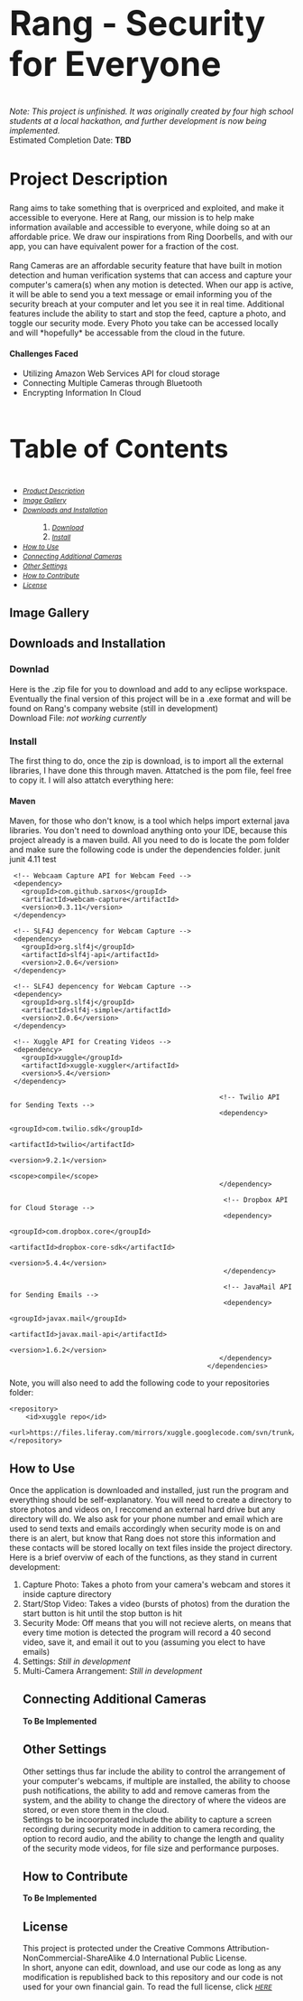 <h1 style="font-size:60px;"> Rang - Security for Everyone </h1>
<i>Note: This project is unfinished. It was originally created by four high school students at a local hackathon, and further development is now being implemented.</i> <br>
Estimated Completion Date: <b>TBD</b>
<h2 style="font-size:30px;"> Project Description </h2>
Rang aims to take something that is overpriced and exploited, and make it accessible to everyone. Here at Rang, our mission is to help make information available and accessible to everyone, while doing so at an affordable price. We draw our inspirations from Ring Doorbells, and with our app, you can have equivalent power for a fraction of the cost.
<br> <br>
Rang Cameras are an affordable security feature that have built in motion detection and human verification systems that can access and capture your computer's camera(s) when any motion is detected. When our app is active, it will be able to send you a text message or email informing you of the security breach at your computer and let you see it in real time. Additional features include the ability to start and stop the feed, capture a photo, and toggle our security mode. Every Photo you take can be accessed locally and will *hopefully* be accessable from the cloud in the future.
<br>
<h4> Challenges Faced </h4>
<ul>
  <li>Utilizing Amazon Web Services API for cloud storage</li>
  <li>Connecting Multiple Cameras through Bluetooth</li>
  <li>Encrypting Information In Cloud</li>
</ul>
<h2 style="font-size:45px;"> Table of Contents </h2>
<ul>
  <li><small><i><a href='https://github.com/simon-kowerski/RangSecurity/blob/main/README.md#-project-description-'>Product Description</a></i></small></li>
  <li><small><i><a href='https://github.com/simon-kowerski/RangSecurity/blob/main/README.md#-image-gallery'>Image Gallery</a></i></small></li>
  <li><small><i><a href='https://github.com/simon-kowerski/RangSecurity/blob/main/README.md#-downloads-and-installation'>Downloads and Installation</a></i></small></li>
 <ol padding-bottom: 0;">
  <li style="margin-left:2em"><small><i><a href='https://github.com/simon-kowerski/RangSecurity/blob/main/README.md#-downlad-'>Download</a></i></small></li>
  <li style="margin-left:2em; padding-bottom: 0;"><small><i><a href='https://github.com/simon-kowerski/RangSecurity/blob/main/README.md#-install-'>Install</a></i></small></li>
  </ol>
  </li>
  <li><small><i><a href='https://github.com/simon-kowerski/RangSecurity/blob/main/README.md#-how-to-use-'>How to Use</a></i></small></li>
 <li><small><i><a href='https://github.com/simon-kowerski/RangSecurity/blob/main/README.md#-connecting-additional-cameras-'>Connecting Additional Cameras</a></i></small></li>
 <li><small><i><a href='https://github.com/simon-kowerski/RangSecurity/blob/main/README.md#-other-settings-'>Other Settings</a></i></small></li>
 <li><small><i><a href='https://github.com/simon-kowerski/RangSecurity/blob/main/README.md#-how-to-contribute-'>How to Contribute</a></i></small></li>
 <li><small><i><a href='https://github.com/simon-kowerski/RangSecurity/blob/main/README.md#-license-'>License</a></i></small></li>
 </ul>
 <h2> Image Gallery</h2>
 <h2> Downloads and Installation</h2>
 <h3> Downlad </h3>
 Here is the .zip file for you to download and add to any eclipse workspace. Eventually the final version of this project will be in a .exe format and will be found on Rang's company website (still in development)
 <br>Download File: <i>not working currently </i>
 <h3> Install </h3>
 The first thing to do, once the zip is download, is to import all the external libraries, I have done this through maven. Attatched is the pom file, feel free to copy it. I will also attatch everything here:
 <h4> Maven </h4>
 Maven, for those who don't know, is a tool which helps import external java libraries. You don't need to download anything onto your IDE, because this project already is a maven build. All you need to do is locate the pom folder and make sure the following code is under the dependencies folder. 
                                        
  <dependencies>
    <!-- JUnit depencency for Maven Testing -->
     <dependency>
       <groupId>junit</groupId>
       <artifactId>junit</artifactId>
       <version>4.11</version>
       <scope>test</scope>
     </dependency>
 
     <!-- Webcaam Capture API for Webcam Feed -->
     <dependency>
       <groupId>com.github.sarxos</groupId>
       <artifactId>webcam-capture</artifactId>
       <version>0.3.11</version>
     </dependency>

     <!-- SLF4J depencency for Webcam Capture -->
     <dependency>
       <groupId>org.slf4j</groupId>
       <artifactId>slf4j-api</artifactId>
       <version>2.0.6</version>
     </dependency>
                                                               
     <!-- SLF4J depencency for Webcam Capture -->
     <dependency>
       <groupId>org.slf4j</groupId>
       <artifactId>slf4j-simple</artifactId>
       <version>2.0.6</version>
     </dependency>
                                                              
     <!-- Xuggle API for Creating Videos -->
     <dependency>
       <groupId>xuggle</groupId>
       <artifactId>xuggle-xuggler</artifactId>
       <version>5.4</version>
     </dependency>
                                                            
                                                        <!-- Twilio API for Sending Texts -->
                                                        <dependency>
                                                           <groupId>com.twilio.sdk</groupId>
                                                           <artifactId>twilio</artifactId>
                                                           <version>9.2.1</version>
                                                           <scope>compile</scope>
                                                        </dependency>

                                                         <!-- Dropbox API for Cloud Storage -->
                                                         <dependency>
                                                            <groupId>com.dropbox.core</groupId>
                                                            <artifactId>dropbox-core-sdk</artifactId>
                                                            <version>5.4.4</version>
                                                         </dependency>
                                                             
                                                         <!-- JavaMail API for Sending Emails -->
                                                         <dependency>
                                                            <groupId>javax.mail</groupId>
                                                            <artifactId>javax.mail-api</artifactId>
                                                            <version>1.6.2</version>
                                                        </dependency>
                                                     </dependencies>
 Note, you will also need to add the following code to your repositories folder:
 
    <repository>
        <id>xuggle repo</id>
        <url>https://files.liferay.com/mirrors/xuggle.googlecode.com/svn/trunk/repo/share/java/</url>
    </repository>
  
 <h2> How to Use </h2>
 Once the application is downloaded and installed, just run the program and everything should be self-explanatory. You will need to create a directory to store photos and videos on, I reccomend an external hard drive but any directory will do. We also ask for your phone number and email which are used to send texts and emails accordingly when security mode is on and there is an alert, but know that Rang does not store this information and these contacts will be stored locally on text files inside the project directory. 
<br> Here is a brief overviw of each of the functions, as they stand in current development:
 <ol> 
 <li> Capture Photo: Takes a photo from your camera's webcam and stores it inside capture directory </li>
 <li> Start/Stop Video: Takes a video (bursts of photos) from the duration the start button is hit until the stop button is hit </li>
 <li> Security Mode: Off means that you will not recieve alerts, on means that every time motion is detected the program will record a 40 second video, save it, and email it out to you (assuming you elect to have emails)</li>
<li> Settings: <i>Still in development</i></li>
<li> Multi-Camera Arrangement: <i>Still in development</i></li>
 <h2> Connecting Additional Cameras </h2>
 <b> To Be Implemented </b>
 <h2> Other Settings </h2>
 Other settings thus far include the ability to control the arrangement of your computer's webcams, if multiple are installed, the ability to choose push notifications, the ability to add and remove cameras from the system, and the ability to change the directory of where the videos are stored, or even store them in the cloud. <br> Settings to be incoorporated include the ability to capture a screen recording during security mode in addition to camera recording, the option to record audio, and the ability to change the length and quality of the security mode videos, for file size and performance purposes.
 <h2> How to Contribute </h2>
 <b> To Be Implemented </b>
 <h2> License </h2>
This project is protected under the Creative Commons Attribution-NonCommercial-ShareAlike 4.0 International Public License. <br>In short, anyone can edit, download, and use our code as long as any modification is republished back to this repository and our code is not used for your own financial gain. To read the full license, click <small><i><a href='https://github.com/simon-kowerski/RangSecurity/blob/main/LICENSE'>HERE</a></i></small>
